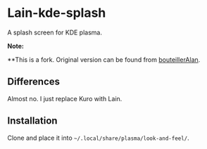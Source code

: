 # Lain-kde-splash

A splash screen for KDE plasma.

**Note:**

**This is a fork. Original version can be found from [bouteillerAlan](https://github.com/bouteillerAlan/kuro).

## Differences

Almost no. I just replace Kuro with Lain.

## Installation

Clone and place it into `~/.local/share/plasma/look-and-feel/`.
